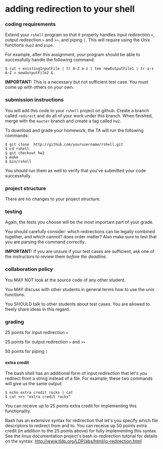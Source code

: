 # adding redirection to your shell

### coding requirements

Extend your `rshell` program so that it properly handles input redirection `<`, output redirection `>` and `>>`, and piping `|`.  This will require using the Unix functions `dup2` and `pipe`.

For example, after this assignment, your program should be able to successfully handle the following command:

```
$ cat < existingInputFile | tr A-Z a-z | tee newOutputFile1 | tr a-z A-Z > newOutputFile2 &
```

**IMPORTANT:** This is a necessary but not sufficient test case.  You must come up with others on your own.

### submission instructions

You will add this code to your `rshell` project on github.  Create a branch called `redirect` and do all of your work under this branch.  When finished, merge with the `master` branch and create a tag called `hw2`.

To download and grade your homework, the TA will run the following commands:

```
$ git clone  http://github.com/yourusername/rshell.git
$ cd rshell
$ git checkout hw2
$ make
$ bin/rshell
```

You should run them as well to verify that you've submitted your code successfully.

### project structure

There are no changes to your project structure.

### testing

Again, the tests you choose will be the most important part of your grade.  

You should carefully consider: which redirections can be legally combined together, and which cannot? does order matter?  Also make sure to test that you are parsing the command correctly.

**IMPORTANT:** If you are unsure if your test cases are sufficient, ask one of the instructors to review them *before the deadline*.

### collaboration policy

You MAY NOT look at the source code of any other student.

You MAY discuss with other students in general terms how to use the unix functions.

You SHOULD talk to other students about test cases.  You are allowed to freely share ideas in this regard.

### grading

25 points for input redirection `<`

25 points for output redirection `>` and `>>`

50 points for piping `|`

#### extra credit

The bash shell has an additional form of input redirection that let's you redirect from a string instead of a file.  For example, these two commands will give us the same output:

```
$ echo extra credit rocks | cat
$ cat <<< "extra credit rocks"
```

You can receive up to 25 points extra credit for implementing this functionality.

Bash has an extensive syntax for redirection that let's you specify which file descriptors to redirect from and to.  You can receive up 50 points extra credit (in addition to the 25 points above) for fully implementing this syntax.  See the linux documentation project's bash io-redirection tutorial for details on the syntax: http://www.tldp.org/LDP/abs/html/io-redirection.html
